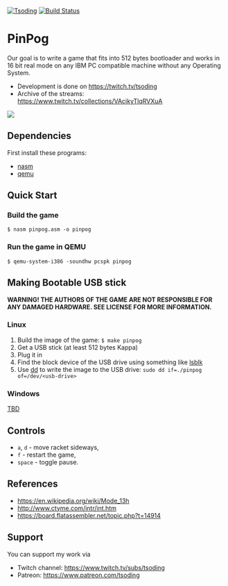 [![Tsoding](https://img.shields.io/badge/twitch.tv-tsoding-purple?logo=twitch&style=for-the-badge)](https://www.twitch.tv/tsoding)
[![Build Status](https://travis-ci.org/tsoding/pinpog.svg?branch=master)](https://travis-ci.org/tsoding/pinpog)

# PinPog

Our goal is to write a game that fits into 512 bytes bootloader and
works in 16 bit real mode on any IBM PC compatible machine without any
Operating System.

- Development is done on https://twitch.tv/tsoding
- Archive of the streams: https://www.twitch.tv/collections/VAcjkyTlqRVXuA

![](https://i.imgur.com/AKEjIKw.gif)

## Dependencies

First install these programs:

- [nasm]
- [qemu]

## Quick Start

### Build the game

```console
$ nasm pinpog.asm -o pinpog
```

### Run the game in QEMU

```console
$ qemu-system-i386 -soundhw pcspk pinpog
```

## Making Bootable USB stick

**WARNING! THE AUTHORS OF THE GAME ARE NOT RESPONSIBLE FOR ANY DAMAGED HARDWARE. SEE LICENSE FOR MORE INFORMATION.**

### Linux

1. Build the image of the game: `$ make pinpog`
1. Get a USB stick (at least 512 bytes Kappa)
1. Plug it in
1. Find the block device of the USB drive using something like [lsblk](https://linux.die.net/man/8/lsblk)
1. Use [dd](https://linux.die.net/man/1/dd) to write the image to the USB drive: `sudo dd if=./pinpog of=/dev/<usb-drive>`

### Windows

[TBD](https://github.com/tsoding/pinpog/issues/65)

<!-- TODO(#65): Bootable USB stick creation is not documented for Windows -->

## Controls

- `a`, `d` - move racket sideways,
- `f` - restart the game,
- `space` - toggle pause.

## References

- https://en.wikipedia.org/wiki/Mode_13h
- http://www.ctyme.com/intr/int.htm
- https://board.flatassembler.net/topic.php?t=14914

## Support

You can support my work via

- Twitch channel: https://www.twitch.tv/subs/tsoding
- Patreon: https://www.patreon.com/tsoding

[nasm]: https://www.nasm.us/
[qemu]: https://www.qemu.org/
